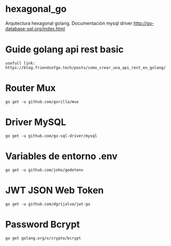 # hexagonal_go

Arqutectura hexagonal golang. Documentación mysql driver 
http://go-database-sql.org/index.html

# Guide golang api rest basic

    usefull link: https://blog.friendsofgo.tech/posts/como_crear_una_api_rest_en_golang/

# Router Mux 
    go get -u github.com/gorilla/mux

# Driver MySQL 

    go get -u github.com/go-sql-driver/mysql

# Variables de entorno .env

    go get -u github.com/joho/godotenv

# JWT JSON Web Token

    go get -u github.com/dgrijalva/jwt-go


# Password Bcrypt 

    go get golang.org/x/crypto/bcrypt